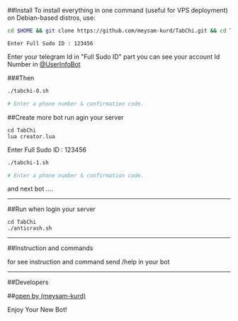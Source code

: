 ##Install
To install everything in one command (useful for VPS deployment) on Debian-based distros, use:
```sh
cd $HOME && git clone https://github.com/meysam-kurd/TabChi.git && cd TabChi && chmod 777 install.sh && ./install.sh && lua creator.lua
```
```
Enter Full Sudo ID : 123456    
```
Enter your telegram Id in "Full Sudo ID" part
you can see your account Id Number in [@UserInfoBot](https://t.me/userinfobot)

###Then

```sh
./tabchi-0.sh

# Enter a phone number & confirmation code.
```

##Create more bot
run agin your server

```
cd TabChi
lua creator.lua
```

Enter Full Sudo ID : 123456 

```sh
./tabchi-1.sh

# Enter a phone number & confirmation code.
```
and next bot ....
***

##Run
when login your server

```
cd TabChi
./anticrash.sh
```

***

##Instruction and commands 

for see instruction and command send  /help in your bot

***

##Developers


##[open by (meysam-kurd)](https://t.me/m3ys4m)

Enjoy Your New Bot!
